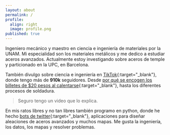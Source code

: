 ```yaml
---
layout: about
permalink: /
profile:
  align: right
  image: profile.png
published: true
---
```

  
Ingeniero mecánico y maestro en ciencia e ingeniería de materiales por la UNAM. Mi especialidad son los materiales metálicos y me dedico a estudiar aceros avanzados. Actualmente estoy investigando sobre aceros de temple y particionado en la UPC, en Barcelona.

También divulgo sobre ciencia e ingeniería en [TikTok](https://www.tiktok.com/@heliouz_){:target="_blank"}, donde tengo más de __910k__ seguidores. Desde [por qué se encogen los billetes de $20 pesos al calentarse](https://www.sdpnoticias.com/estilo-de-vida/por-que-se-encoge-un-billete-de-20-pesos-al-calentarse-cientifico-lo-explica/){:target="_blank"}, hasta los diferentes procesos de soldadura. 

>Seguro tengo un video que lo explica.

En mis ratos libres y no tan libres también programo en python, donde he hecho [bots de twitter](https://twitter.com/BigakuSan){:target="_blank"}, aplicaciones para diseñar aleaciones de aceros avanzados y muchos mapas. Me gusta la ingeniería, los datos, los mapas y resolver problemas.
